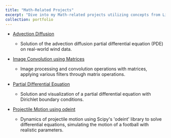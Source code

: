 ```yaml
---
title: "Math-Related Projects"
excerpt: "Dive into my Math-related projects utilizing concepts from Linear Algebra, Image Processing, Partial Differential Equations, and Fluid Mechanics."
collection: portfolio
---
```


- [Advection Diffusion](https://github.com/sob-ANN/Projects/blob/main/Math-y%20Projects/Advection-Diffusion%20Equation%20on%20real%20world%20data.ipynb)
  - Solution of the advection diffusion partial differential equation (PDE) on real-world wind data.

- [Image Convolution using Matrices](https://github.com/sob-ANN/Projects/blob/main/Math-y%20Projects/Image%20Convolution%20using%20Matrices.ipynb)
  - Image processing and convolution operations with matrices, applying various filters through matrix operations.

- [Partial Differential Equation](https://github.com/sob-ANN/Projects/blob/main/Math-y%20Projects/Partial%20Differential%20Equation%20Solution%2C%20Visualization.ipynb)
  - Solution and visualization of a partial differential equation with Dirichlet boundary conditions.

- [Projectile Motion using odeint](https://github.com/sob-ANN/Projects/blob/main/Math-y%20Projects/%20Projectile%20Motion%20using%20odeint.ipynb)
  - Dynamics of projectile motion using Scipy's 'odeint' library to solve differential equations, simulating the motion of a football with realistic parameters.
